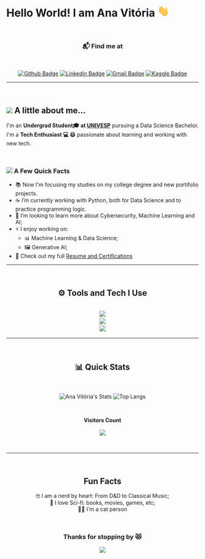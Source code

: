 <h1> Hello World! I am Ana Vitória <img src="https://raw.githubusercontent.com/ABSphreak/ABSphreak/master/gifs/Hi.gif" height="30px">
</h1>

<br>

<div align="center">

### 📬 Find me at
<br>

[![Github Badge](http://img.shields.io/badge/-Github-black?style=for-the-badge&logo=github&link=https://github.com/anaVitoriaLouro/)](https://github.com/anaVitoriaLouro) 
[![Linkedin Badge](https://img.shields.io/badge/-LinkedIn-blue?style=for-the-badge&logo=Linkedin&logoColor=white&link=https://www.linkedin.com/in/ana-vitoria-louro-navili/)](https://www.linkedin.com/in/ana-vitoria-louro-navili/)
[![Gmail Badge](https://img.shields.io/badge/-Gmail-d14836?style=for-the-badge&logo=Gmail&logoColor=white&link=mailto:va014863@gmail.com)](mailto:anavitorialouro.ml@gmail.com)
[![Kaggle Badge](http://img.shields.io/badge/-Kaggle-blue?style=for-the-badge&logo=kaggle&logoColor=white&link=https://www.kaggle.com/anavitorialouro/)](https://www.kaggle.com/anavitorialouro) 

</div>

---
<br>

## <img src="https://media.giphy.com/media/VgCDAzcKvsR6OM0uWg/giphy.gif" width="50"> A little about me...  
I'm an **Undergrad Student🎓 at [UNIVESP](https://univesp.br/)** pursuing a Data Science Bachelor. I'm a **Tech Enthusiast 💻 😃** passionate about learning and working with new tech.

<br/>

### <img src="https://media.giphy.com/media/WUlplcMpOCEmTGBtBW/giphy.gif" width="30"> A Few Quick Facts

- 📚 Now I'm focusing my studies on my college degree and new portifolio projects.
- ☕ I’m currently working with Python, both for Data Science and to practice programming logic. 
- 🌱 I’m looking to learn more about Cybersecurity, Machine Learning and AI; 
- ⚡️ I enjoy working on:
  - 📊 Machine Learning & Data Science;
  - 🖼 Generative AI;
- 📙 Check out my full [Resume and Certifications](https://www.linkedin.com/in/ana-vitoria-louro-navili/)

---
<br>

<div align="center">

## ⚙️ Tools and Tech I Use
<br>

  <a href="https://skillicons.dev">
    <img src="https://skillicons.dev/icons?i=python,js" /> <br/>
    <img src="https://skillicons.dev/icons?i=tensorflow,html,css" /> <br/>
    <img src="https://skillicons.dev/icons?i=aws,docker,nodejs,vscode,git"/>
  </a>

</div>  

---
<br>

<div align="center">

## 📊 Quick Stats
<br>

![Ana Vitória's Stats](https://github-readme-stats.vercel.app/api?username=anaVitoriaLouro&show_icons=true&count_private=true&hide=contribs&theme=tokyonight)
![Top Langs](https://github-readme-stats.vercel.app/api/top-langs/?username=anaVitoriaLouro&layout=compact&theme=tokyonight)


<br>
<p align="centre"><b>Visitors Count</b></p>  
<p align="center"><img align="center" src="https://profile-counter.glitch.me/{anaVitoriaLouro}/count.svg" /></p> 
<br>

</div> 

---
<br>

<div align="center">

## Fun Facts

🤓 I am a nerd by heart: From D&D to Classical Music;<br>
🤖 I love Sci-fi: books, movies, games, etc;<br>
🐱‍💻 I'm a cat person

<br>

### Thanks for stopping by 😻
<img  src="https://media.tenor.com/825JM-UpUScAAAAM/cat-high-five.">
</div> 
